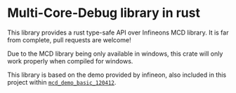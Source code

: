 # Multi-Core-Debug library in rust

This library provides a rust type-safe API over Infineons MCD library. It
is far from complete, pull requests are welcome!

Due to the MCD library being only available in windows, this crate will only work
properly when compiled for windows.

This library is based on the demo provided by infineon, also included in this project
within [`mcd_demo_basic_120412`](mcd_demo_basic_120412).